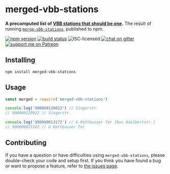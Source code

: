 # merged-vbb-stations

**A precomputed list of [VBB stations that should be one](https://derhuerst.github.io/merge-vbb-stations/).** The result of running [`merge-vbb-stations`](https://github.com/derhuerst/merge-vbb-stations#merge-vbb-stations), published to npm.

[![npm version](https://img.shields.io/npm/v/merged-vbb-stations.svg)](https://www.npmjs.com/package/merged-vbb-stations)
[![build status](https://api.travis-ci.org/derhuerst/merged-vbb-stations.svg?branch=master)](https://travis-ci.org/derhuerst/merged-vbb-stations)
![ISC-licensed](https://img.shields.io/github/license/derhuerst/merged-vbb-stations.svg)
[![chat on gitter](https://badges.gitter.im/derhuerst.svg)](https://gitter.im/derhuerst)
[![support me on Patreon](https://img.shields.io/badge/support%20me-on%20patreon-fa7664.svg)](https://patreon.com/derhuerst)


## Installing

```shell
npm install merged-vbb-stations
```


## Usage

```js
const merged = require('merged-vbb-stations')

console.log('900000120022') // Singerstr.
// 900000120022 // Singerstr.

console.log('900000013172') // U Kottbusser Tor [Bus Adalbertstr.]
// 900000013102 // U Kottbusser Tor
```


## Contributing

If you have a question or have difficulties using `merged-vbb-stations`, please double-check your code and setup first. If you think you have found a bug or want to propose a feature, refer to [the issues page](https://github.com/derhuerst/merged-vbb-stations/issues).
